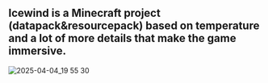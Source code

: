 ## Icewind is a Minecraft project (datapack&resourcepack) based on temperature and a lot of more details that make the game immersive.
![2025-04-04_19 55 30](https://github.com/user-attachments/assets/c2242776-46dd-4135-9e04-c81093c52958)
